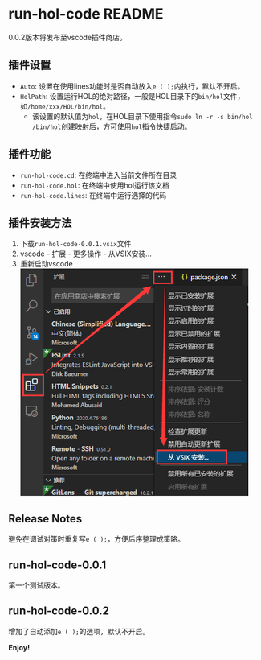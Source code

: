 # run-hol-code README

0.0.2版本将发布至vscode插件商店。

## 插件设置

* `Auto`: 设置在使用lines功能时是否自动放入`e ( );`内执行，默认不开启。
* `HolPath`: 设置运行HOL的绝对路径，一般是HOL目录下的`bin/hol`文件，如`/home/xxx/HOL/bin/hol`。
  - 该设置的默认值为`hol`，在HOL目录下使用指令`sudo ln -r -s bin/hol /bin/hol`创建映射后，方可使用`hol`指令快捷启动。

## 插件功能

* `run-hol-code.cd`: 在终端中进入当前文件所在目录
* `run-hol-code.hol`: 在终端中使用hol运行该文档
* `run-hol-code.lines`: 在终端中运行选择的代码

## 插件安装方法

1. 下载`run-hol-code-0.0.1.vsix`文件
2. vscode - 扩展 - 更多操作 - 从VSIX安装...
3. 重新启动vscode  
![安装图示](https://github.com/Satone7/run-hol-code/blob/master/image/install.png)


## Release Notes

避免在调试对策时重复写`e ( );`，方便后序整理成策略。

## run-hol-code-0.0.1

第一个测试版本。

## run-hol-code-0.0.2

增加了自动添加`e ( );`的选项，默认不开启。

**Enjoy!**
